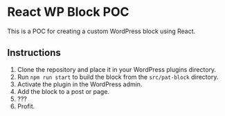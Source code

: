 # React WP Block POC
This is a POC for creating a custom WordPress block using React.

## Instructions
1. Clone the repository and place it in your WordPress plugins directory.
2. Run `npm run start` to build the block from the `src/pat-block` directory.
3. Activate the plugin in the WordPress admin.
4. Add the block to a post or page.
5. ???
6. Profit.
